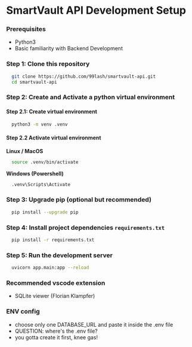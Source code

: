 # SmartVault API Development Setup

### Prerequisites

- Python3
- Basic familiarity with Backend Development

### Step 1: Clone this repository

```bash
  git clone https://github.com/99lash/smartvault-api.git
  cd smartvault-api
```

### Step 2: Create and Activate a python virtual environment

#### Step 2.1: Create virtual environment

```bash
  python3 -m venv .venv
```

#### Step 2.2 Activate virtual environment

**Linux / MacOS**

```bash
  source .venv/bin/activate
```

**Windows (Powershell)**

```bash
  .venv\Scripts\Activate
```

### Step 3: Upgrade pip (optional but recommended)

```bash
  pip install --upgrade pip
```

### Step 4: Install project dependencies `requirements.txt`

```bash
  pip install -r requirements.txt
```

### Step 5: Run the development server

```bash
  uvicorn app.main:app --reload
```

### Recommended vscode extension
- SQLite viewer (Florian Klampfer)

### ENV config
- choose only one DATABASE_URL and paste it inside the .env file
- QUESTION: where's the .env file?
- you gotta create it first, knee gas!